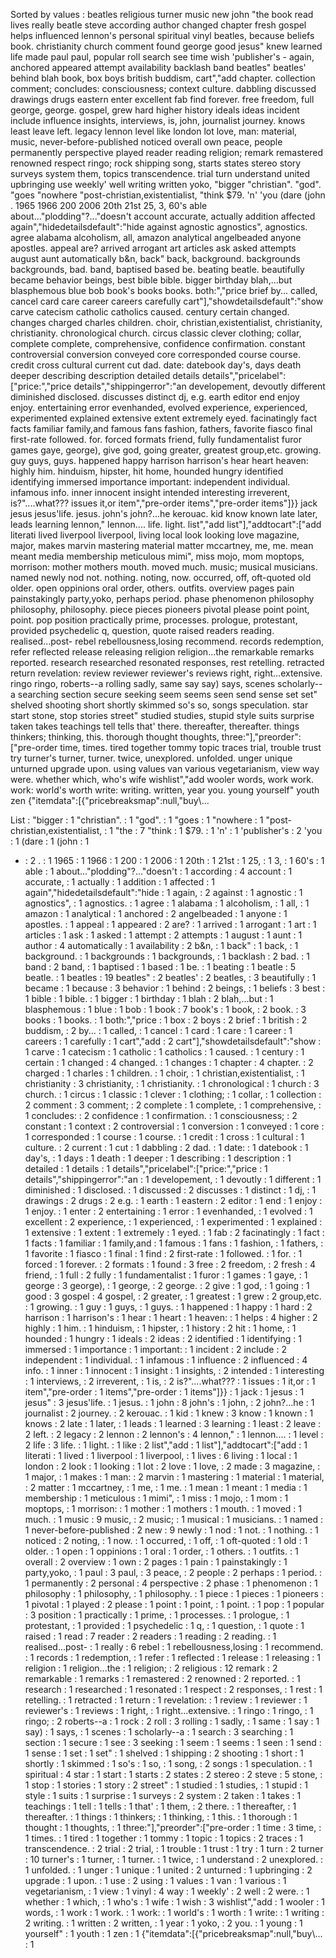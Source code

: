 Sorted by values :
beatles religious turner music new john "the book read lives really beatle steve according author changed chapter fresh gospel helps influenced lennon's personal spiritual vinyl beatles, because beliefs book. christianity church comment found george good jesus" knew learned life made paul paul, popular roll search see time wish 'publisher's - again, anchored appeared attempt availability backlash band beatles" beatles' behind blah book, box boys british buddism, cart","add chapter. collection comment; concludes: consciousness; context culture. dabbling discussed drawings drugs eastern enter excellent fab find forever. free freedom, full george, george. gospel, grew hard higher history ideals ideas incident include influence insights, interviews, is, john, journalist journey. knows least leave left. legacy lennon level like london lot love, man: material, music, never-before-published noticed overall own peace, people permanently perspective played reader reading religion; remark remastered renowned respect ringo; rock shipping song, starts states stereo story surveys system them, topics transcendence. trial turn understand united upbringing use weekly' well writing written yoko, "bigger "christian". "god". "goes "nowhere "post-christian,existentialist, "think $79. 'n' 'you (dare (john . 1965 1966 200 2006 20th 21st 25, 3, 60's able about..."plodding"?..."doesn't account accurate, actually addition affected again","hidedetailsdefault":"hide against agnostic agnostics", agnostics. agree alabama alcoholism, all, amazon analytical angelbeaded anyone apostles. appeal are? arrived arrogant art articles ask asked attempts august aunt automatically b&n, back" back, background. backgrounds backgrounds, bad. band, baptised based be. beating beatle. beautifully became behavior beings, best bible bible. bigger birthday blah,...but blasphemous blue bob book's books books. both:","price brief by... called, cancel card care career careers carefully cart"],"showdetailsdefault":"show carve catecism catholic catholics caused. century certain changed. changes charged charles children. choir, christian,existentialist, christianity, christianity. chronological church. circus classic clever clothing; collar, complete complete, comprehensive, confidence confirmation. constant controversial conversion conveyed core corresponded course course. credit cross cultural current cut dad. date: datebook day's, days death deeper describing description detailed details details","pricelabel":["price:","price details","shippingerror":"an developement, devoutly different diminished disclosed. discusses distinct dj, e.g. earth editor end enjoy enjoy. entertaining error evenhanded, evolved experience, experienced, experimented explained extensive extent extremely eyed. facinatingly fact facts familiar family,and famous fans fashion, fathers, favorite fiasco final first-rate followed. for. forced formats friend, fully fundamentalist furor games gaye, george), give god, going greater, greatest group,etc. growing. guy guys, guys. happened happy harrison harrison's hear heart heaven: highly him. hinduism, hipster, hit home, hounded hungry identified identifying immersed importance important: independent individual. infamous info. inner innocent insight intended interesting irreverent, is?"....what??? issues it,or item","pre-order items","pre-order items"]}} jack jesus jesus'life. jesus. john's john?...he kerouac. kid know known late later, leads learning lennon," lennon.... life. light. list","add list"],"addtocart":["add literati lived liverpool liverpool, living local look looking love magazine, major, makes marvin mastering material matter mccartney, me, me. mean meant media membership meticulous mimi", miss mojo, mom moptops, morrison: mother mothers mouth. moved much. music; musical musicians. named newly nod not. nothing. noting, now. occurred, off, oft-quoted old older. open oppinions oral order, others. outfits. overview pages pain painstakingly party,yoko, perhaps period. phase phenomenon philosophy philosophy, philosophy. piece pieces pioneers pivotal please point point, point. pop position practically prime, processes. prologue, protestant, provided psychedelic q, question, quote raised readers reading. realised...post- rebel rebellousness,losing recommend. records redemption, refer reflected release releasing religion religion...the remarkable remarks reported. research researched resonated responses, rest retelling. retracted return revelation: review reviewer reviewer's reviews right, right...extensive. ringo ringo, roberts--a rolling sadly, same say say) says, scenes scholarly--a searching section secure seeking seem seems seen send sense set set" shelved shooting short shortly skimmed so's so, songs speculation. star start stone, stop stories street" studied studies, stupid style suits surprise taken takes teachings tell tells that' there. thereafter, thereafter. things thinkers; thinking, this. thorough thought thoughts, three:"],"preorder":["pre-order time, times. tired together tommy topic traces trial, trouble trust try turner's turner, turner. twice, unexplored. unfolded. unger unique unturned upgrade upon. using values van various vegetarianism, view way were. whether which, who's wife wishlist","add wooler words, work work. work: world's worth write: writing. written, year you. young yourself" youth zen {"itemdata":[{"pricebreaksmap":null,"buy\\... 

List :
"bigger : 1
"christian". : 1
"god". : 1
"goes : 1
"nowhere : 1
"post-christian,existentialist, : 1
"the : 7
"think : 1
$79. : 1
'n' : 1
'publisher's : 2
'you : 1
(dare : 1
(john : 1
- : 2
. : 1
1965 : 1
1966 : 1
200 : 1
2006 : 1
20th : 1
21st : 1
25, : 1
3, : 1
60's : 1
able : 1
about..."plodding"?..."doesn't : 1
according : 4
account : 1
accurate, : 1
actually : 1
addition : 1
affected : 1
again","hidedetailsdefault":"hide : 1
again, : 2
against : 1
agnostic : 1
agnostics", : 1
agnostics. : 1
agree : 1
alabama : 1
alcoholism, : 1
all, : 1
amazon : 1
analytical : 1
anchored : 2
angelbeaded : 1
anyone : 1
apostles. : 1
appeal : 1
appeared : 2
are? : 1
arrived : 1
arrogant : 1
art : 1
articles : 1
ask : 1
asked : 1
attempt : 2
attempts : 1
august : 1
aunt : 1
author : 4
automatically : 1
availability : 2
b&n, : 1
back" : 1
back, : 1
background. : 1
backgrounds : 1
backgrounds, : 1
backlash : 2
bad. : 1
band : 2
band, : 1
baptised : 1
based : 1
be. : 1
beating : 1
beatle : 5
beatle. : 1
beatles : 19
beatles" : 2
beatles' : 2
beatles, : 3
beautifully : 1
became : 1
because : 3
behavior : 1
behind : 2
beings, : 1
beliefs : 3
best : 1
bible : 1
bible. : 1
bigger : 1
birthday : 1
blah : 2
blah,...but : 1
blasphemous : 1
blue : 1
bob : 1
book : 7
book's : 1
book, : 2
book. : 3
books : 1
books. : 1
both:","price : 1
box : 2
boys : 2
brief : 1
british : 2
buddism, : 2
by... : 1
called, : 1
cancel : 1
card : 1
care : 1
career : 1
careers : 1
carefully : 1
cart","add : 2
cart"],"showdetailsdefault":"show : 1
carve : 1
catecism : 1
catholic : 1
catholics : 1
caused. : 1
century : 1
certain : 1
changed : 4
changed. : 1
changes : 1
chapter : 4
chapter. : 2
charged : 1
charles : 1
children. : 1
choir, : 1
christian,existentialist, : 1
christianity : 3
christianity, : 1
christianity. : 1
chronological : 1
church : 3
church. : 1
circus : 1
classic : 1
clever : 1
clothing; : 1
collar, : 1
collection : 2
comment : 3
comment; : 2
complete : 1
complete, : 1
comprehensive, : 1
concludes: : 2
confidence : 1
confirmation. : 1
consciousness; : 2
constant : 1
context : 2
controversial : 1
conversion : 1
conveyed : 1
core : 1
corresponded : 1
course : 1
course. : 1
credit : 1
cross : 1
cultural : 1
culture. : 2
current : 1
cut : 1
dabbling : 2
dad. : 1
date: : 1
datebook : 1
day's, : 1
days : 1
death : 1
deeper : 1
describing : 1
description : 1
detailed : 1
details : 1
details","pricelabel":["price:","price : 1
details","shippingerror":"an : 1
developement, : 1
devoutly : 1
different : 1
diminished : 1
disclosed. : 1
discussed : 2
discusses : 1
distinct : 1
dj, : 1
drawings : 2
drugs : 2
e.g. : 1
earth : 1
eastern : 2
editor : 1
end : 1
enjoy : 1
enjoy. : 1
enter : 2
entertaining : 1
error : 1
evenhanded, : 1
evolved : 1
excellent : 2
experience, : 1
experienced, : 1
experimented : 1
explained : 1
extensive : 1
extent : 1
extremely : 1
eyed. : 1
fab : 2
facinatingly : 1
fact : 1
facts : 1
familiar : 1
family,and : 1
famous : 1
fans : 1
fashion, : 1
fathers, : 1
favorite : 1
fiasco : 1
final : 1
find : 2
first-rate : 1
followed. : 1
for. : 1
forced : 1
forever. : 2
formats : 1
found : 3
free : 2
freedom, : 2
fresh : 4
friend, : 1
full : 2
fully : 1
fundamentalist : 1
furor : 1
games : 1
gaye, : 1
george : 3
george), : 1
george, : 2
george. : 2
give : 1
god, : 1
going : 1
good : 3
gospel : 4
gospel, : 2
greater, : 1
greatest : 1
grew : 2
group,etc. : 1
growing. : 1
guy : 1
guys, : 1
guys. : 1
happened : 1
happy : 1
hard : 2
harrison : 1
harrison's : 1
hear : 1
heart : 1
heaven: : 1
helps : 4
higher : 2
highly : 1
him. : 1
hinduism, : 1
hipster, : 1
history : 2
hit : 1
home, : 1
hounded : 1
hungry : 1
ideals : 2
ideas : 2
identified : 1
identifying : 1
immersed : 1
importance : 1
important: : 1
incident : 2
include : 2
independent : 1
individual. : 1
infamous : 1
influence : 2
influenced : 4
info. : 1
inner : 1
innocent : 1
insight : 1
insights, : 2
intended : 1
interesting : 1
interviews, : 2
irreverent, : 1
is, : 2
is?"....what??? : 1
issues : 1
it,or : 1
item","pre-order : 1
items","pre-order : 1
items"]}} : 1
jack : 1
jesus : 1
jesus" : 3
jesus'life. : 1
jesus. : 1
john : 8
john's : 1
john, : 2
john?...he : 1
journalist : 2
journey. : 2
kerouac. : 1
kid : 1
knew : 3
know : 1
known : 1
knows : 2
late : 1
later, : 1
leads : 1
learned : 3
learning : 1
least : 2
leave : 2
left. : 2
legacy : 2
lennon : 2
lennon's : 4
lennon," : 1
lennon.... : 1
level : 2
life : 3
life. : 1
light. : 1
like : 2
list","add : 1
list"],"addtocart":["add : 1
literati : 1
lived : 1
liverpool : 1
liverpool, : 1
lives : 6
living : 1
local : 1
london : 2
look : 1
looking : 1
lot : 2
love : 1
love, : 2
made : 3
magazine, : 1
major, : 1
makes : 1
man: : 2
marvin : 1
mastering : 1
material : 1
material, : 2
matter : 1
mccartney, : 1
me, : 1
me. : 1
mean : 1
meant : 1
media : 1
membership : 1
meticulous : 1
mimi", : 1
miss : 1
mojo, : 1
mom : 1
moptops, : 1
morrison: : 1
mother : 1
mothers : 1
mouth. : 1
moved : 1
much. : 1
music : 9
music, : 2
music; : 1
musical : 1
musicians. : 1
named : 1
never-before-published : 2
new : 9
newly : 1
nod : 1
not. : 1
nothing. : 1
noticed : 2
noting, : 1
now. : 1
occurred, : 1
off, : 1
oft-quoted : 1
old : 1
older. : 1
open : 1
oppinions : 1
oral : 1
order, : 1
others. : 1
outfits. : 1
overall : 2
overview : 1
own : 2
pages : 1
pain : 1
painstakingly : 1
party,yoko, : 1
paul : 3
paul, : 3
peace, : 2
people : 2
perhaps : 1
period. : 1
permanently : 2
personal : 4
perspective : 2
phase : 1
phenomenon : 1
philosophy : 1
philosophy, : 1
philosophy. : 1
piece : 1
pieces : 1
pioneers : 1
pivotal : 1
played : 2
please : 1
point : 1
point, : 1
point. : 1
pop : 1
popular : 3
position : 1
practically : 1
prime, : 1
processes. : 1
prologue, : 1
protestant, : 1
provided : 1
psychedelic : 1
q, : 1
question, : 1
quote : 1
raised : 1
read : 7
reader : 2
readers : 1
reading : 2
reading. : 1
realised...post- : 1
really : 6
rebel : 1
rebellousness,losing : 1
recommend. : 1
records : 1
redemption, : 1
refer : 1
reflected : 1
release : 1
releasing : 1
religion : 1
religion...the : 1
religion; : 2
religious : 12
remark : 2
remarkable : 1
remarks : 1
remastered : 2
renowned : 2
reported. : 1
research : 1
researched : 1
resonated : 1
respect : 2
responses, : 1
rest : 1
retelling. : 1
retracted : 1
return : 1
revelation: : 1
review : 1
reviewer : 1
reviewer's : 1
reviews : 1
right, : 1
right...extensive. : 1
ringo : 1
ringo, : 1
ringo; : 2
roberts--a : 1
rock : 2
roll : 3
rolling : 1
sadly, : 1
same : 1
say : 1
say) : 1
says, : 1
scenes : 1
scholarly--a : 1
search : 3
searching : 1
section : 1
secure : 1
see : 3
seeking : 1
seem : 1
seems : 1
seen : 1
send : 1
sense : 1
set : 1
set" : 1
shelved : 1
shipping : 2
shooting : 1
short : 1
shortly : 1
skimmed : 1
so's : 1
so, : 1
song, : 2
songs : 1
speculation. : 1
spiritual : 4
star : 1
start : 1
starts : 2
states : 2
stereo : 2
steve : 5
stone, : 1
stop : 1
stories : 1
story : 2
street" : 1
studied : 1
studies, : 1
stupid : 1
style : 1
suits : 1
surprise : 1
surveys : 2
system : 2
taken : 1
takes : 1
teachings : 1
tell : 1
tells : 1
that' : 1
them, : 2
there. : 1
thereafter, : 1
thereafter. : 1
things : 1
thinkers; : 1
thinking, : 1
this. : 1
thorough : 1
thought : 1
thoughts, : 1
three:"],"preorder":["pre-order : 1
time : 3
time, : 1
times. : 1
tired : 1
together : 1
tommy : 1
topic : 1
topics : 2
traces : 1
transcendence. : 2
trial : 2
trial, : 1
trouble : 1
trust : 1
try : 1
turn : 2
turner : 10
turner's : 1
turner, : 1
turner. : 1
twice, : 1
understand : 2
unexplored. : 1
unfolded. : 1
unger : 1
unique : 1
united : 2
unturned : 1
upbringing : 2
upgrade : 1
upon. : 1
use : 2
using : 1
values : 1
van : 1
various : 1
vegetarianism, : 1
view : 1
vinyl : 4
way : 1
weekly' : 2
well : 2
were. : 1
whether : 1
which, : 1
who's : 1
wife : 1
wish : 3
wishlist","add : 1
wooler : 1
words, : 1
work : 1
work. : 1
work: : 1
world's : 1
worth : 1
write: : 1
writing : 2
writing. : 1
written : 2
written, : 1
year : 1
yoko, : 2
you. : 1
young : 1
yourself" : 1
youth : 1
zen : 1
{"itemdata":[{"pricebreaksmap":null,"buy\\... : 1
